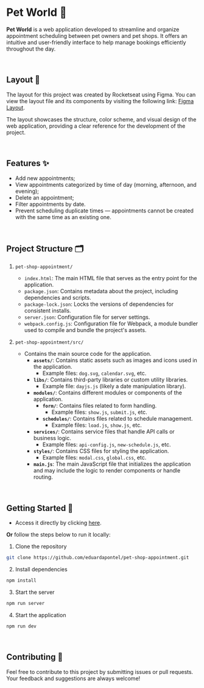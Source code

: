 # Pet World 🐾

**Pet World** is a web application developed to streamline and organize appointment scheduling between pet owners and pet shops. It offers an intuitive and user-friendly interface to help manage bookings efficiently throughout the day.

<br>

## Layout 🎨

The layout for this project was created by Rocketseat using Figma. You can view the layout file and its components by visiting the following link: [Figma Layout](https://www.figma.com/design/TlmAT1xl4ItL29bKjFcNto/Agendamento-de-petshop--Community-?node-id=0-1&p=f&m=dev).

The layout showcases the structure, color scheme, and visual design of the web application, providing a clear reference for the development of the project.

<br>

## Features ✨

- Add new appointments;
- View appointments categorized by time of day (morning, afternoon, and evening);
- Delete an appointment;
- Filter appointments by date.
- Prevent scheduling duplicate times — appointments cannot be created with the same time as an existing one.

<br>

## Project Structure 🗂️

1. `pet-shop-appointment/`
   - `index.html`: The main HTML file that serves as the entry point for the application.
   - `package.json`: Contains metadata about the project, including dependencies and scripts.
   - `package-lock.json`: Locks the versions of dependencies for consistent installs.
   - `server.json`: Configuration file for server settings.
   - `webpack.config.js`: Configuration file for Webpack, a module bundler used to compile and bundle the project's assets.

2. `pet-shop-appointment/src/`
   - Contains the main source code for the application.
     - **`assets/`**: Contains static assets such as images and icons used in the application.
       - Example files: `dog.svg`, `calendar.svg`, etc.
     - **`libs/`**: Contains third-party libraries or custom utility libraries.
       - Example file: `dayjs.js` (likely a date manipulation library).
     - **`modules/`**: Contains different modules or components of the application.
       - **`form/`**: Contains files related to form handling.
         - Example files: `show.js`, `submit.js`, etc.
       - **`schedules/`**: Contains files related to schedule management.
         - Example files: `load.js`, `show.js`, etc.
     - **`services/`**: Contains service files that handle API calls or business logic.
       - Example files: `api-config.js`, `new-schedule.js`, etc.
     - **`styles/`**: Contains CSS files for styling the application.
       - Example files: `modal.css`, `global.css`, etc.
     - **`main.js`**: The main JavaScript file that initializes the application and may include the logic to render components or handle routing.

<br>

## Getting Started 🚀

- Access it directly by clicking [here](https://eduardapontel.github.io/pet-shop-appointment/).

**Or** follow the steps below to run it locally:

1. Clone the repository

```bash
git clone https://github.com/eduardapontel/pet-shop-appointment.git
```

2. Install dependencies
```bash
npm install
```

3. Start the server
```bash
npm run server
```

4. Start the application
```bash
npm run dev
```

<br>

## Contributing 🤝

Feel free to contribute to this project by submitting issues or pull requests. Your feedback and suggestions are always welcome!
